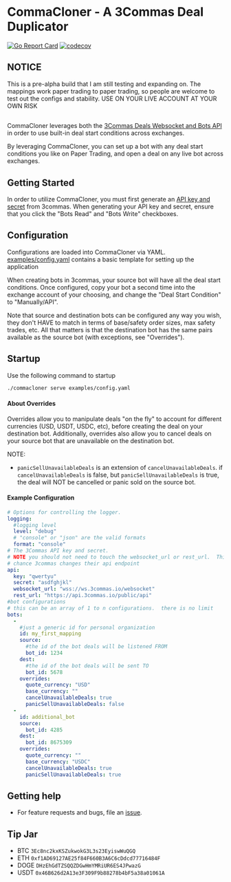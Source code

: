 # CommaCloner - A 3Commas Deal Duplicator
[![Go Report Card](https://goreportcard.com/badge/github.com/jslowik/commacloner?style=flat-square)](https://goreportcard.com/report/github.com/jslowik/commacloner)
[![codecov](https://codecov.io/gh/JSlowik/commacloner/branch/main/graph/badge.svg?token=BKLAXDBDGT)](https://codecov.io/gh/JSlowik/CommaCloner)

## NOTICE 
This is a pre-alpha build that I am still testing and expanding on.  The mappings work paper trading to paper trading, so 
people are welcome to test out the configs and stability.  USE ON YOUR LIVE ACCOUNT AT YOUR OWN RISK
## 

CommaCloner leverages both the [3Commas Deals Websocket and Bots API](https://github.com/3commas-io/3commas-official-api-docs) 
in order to use built-in deal start conditions across exchanges.

By leveraging CommaCloner, you can set up a bot with any deal start conditions you like on Paper Trading, and open a 
deal on any live bot across exchanges.

## Getting Started
In order to utilize CommaCloner, you must first generate an [API key and secret](https://3commas.io/api_access_tokens) 
from 3commas.  When generating your API key and secret, ensure that you click the "Bots Read" and "Bots Write" 
checkboxes.

## Configuration
Configurations are loaded into CommaCloner via YAML.  [examples/config.yaml](examples/config.yaml) contains a basic 
template for setting up the application

When creating bots in 3commas, your source bot will have all the deal start conditions.  Once configured, copy your 
bot a second time into the exchange account of your choosing, and change the "Deal Start Condition" to "Manually/API".

Note that source and destination bots can be configured any way you wish, they don't HAVE to match in terms of base/safety
order sizes, max safety trades, etc. All that matters is that the destination bot has the same pairs available as the 
source bot (with exceptions, see "Overrides"). 

## Startup
Use the following command to startup
```bash
./commacloner serve examples/config.yaml
```


#### About Overrides
Overrides allow you to manipulate deals "on the fly" to account for different currencies (USD, USDT, USDC, etc), before
creating the deal on your destination bot.  Additionally, overrides also allow you to cancel deals on your source bot 
that are unavailable on the destination bot. 

NOTE:  
- `panicSellUnavailableDeals` is an extension of `cancelUnavailableDeals`.  if `cancelUnavailableDeals` is false, but 
  `panicSellUnavailableDeals` is true, the deal will NOT be cancelled or panic sold on the source bot.

#### Example Configuration
```yaml
# Options for controlling the logger.
logging:
  #logging level
  level: "debug"
  # "console" or "json" are the valid formats
  format: "console"
# The 3Commas API key and secret.
# NOTE you should not need to touch the websocket_url or rest_url.  This are only left as configuration items in the off
# chance 3commas changes their api endpoint
api:
  key: "qwertyu"
  secret: "asdfghjkl"
  websocket_url: "wss://ws.3commas.io/websocket"
  rest_url: "https://api.3commas.io/public/api"
#bot configurations
# this can be an array of 1 to n configurations.  there is no limit
bots:
  -
    #just a generic id for personal organization
    id: my_first_mapping
    source:
      #the id of the bot deals will be listened FROM
      bot_id: 1234
    dest:
      #the id of the bot deals will be sent TO
      bot_id: 5678
    overrides:
      quote_currency: "USD"
      base_currency: ""
      cancelUnavailableDeals: true
      panicSellUnavailableDeals: false
  -
    id: additional_bot
    source:
      bot_id: 4285
    dest:
      bot_id: 8675309
    overrides:
      quote_currency: ""
      base_currency: "USDC"
      cancelUnavailableDeals: true
      panicSellUnavailableDeals: true
```


## Getting help
- For feature requests and bugs, file an [issue](https://github.com/jslowik/CommaCloner/issues).

## Tip Jar
- BTC `3Ec8nc2kxKSZukwokG3L3s23EyiswWuQGQ`
- ETH `0xf1AD69127AE25f84F660B3A6C6cDdcd77716484F`
- DOGE `DHzEhGdTZSQQZDGwHmYMRiUR6ES4JPwazG`
- USDT `0x46B626d2A13e3F309F9b88278b4bF5a38a01061A`

